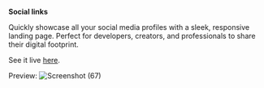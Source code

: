 **Social links**


Quickly showcase all your social media profiles with a sleek, responsive landing page. Perfect for developers, creators, and professionals to share their digital footprint.

See it live [here](https://anwarmadani.github.io/social-links/).


Preview:
![Screenshot (67)](https://github.com/user-attachments/assets/5d84562d-fbf0-462b-ac4c-f5dff04269b7)
